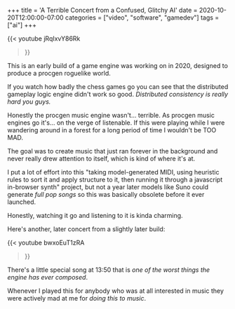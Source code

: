 +++
title = 'A Terrible Concert from a Confused, Glitchy AI'
date = 2020-10-20T12:00:00-07:00
categories = ["video", "software", "gamedev"]
tags = ["ai"]
+++

{{< youtube
jRqIxvY86Rk
 >}}

This is an early build of a game engine was working on in 2020, designed to produce a procgen roguelike world.

If you watch how badly the chess games go you can see that the distributed gameplay logic engine didn't work so good.
_Distributed consistency is really hard you guys._

Honestly the procgen music engine wasn't... terrible. As procgen music engines go it's... on the verge of listenable.
If this were playing while I were wandering around in a forest for a long period of time I wouldn't be TOO MAD.

The goal was to create music that just ran forever in the background and never really drew attention to itself, which is kind
of where it's at.

I put a lot of effort into this "taking model-generated MIDI, using heuristic rules to sort it and apply structure to it, then running it through a
javascript in-browser synth" project, but not a year later models like Suno could generate _full pop songs_ so this
was basically obsolete before it ever launched.

Honestly, watching it go and listening to it is kinda charming.

Here's another, later concert from a slightly later build:

{{< youtube
bwxoEuT1zRA
 >}}

There's a little special song at 13:50 that is _one of the worst things the engine has ever composed_.

Whenever I played this for anybody who was at all interested in music they were actively mad at me for _doing this to music_.
